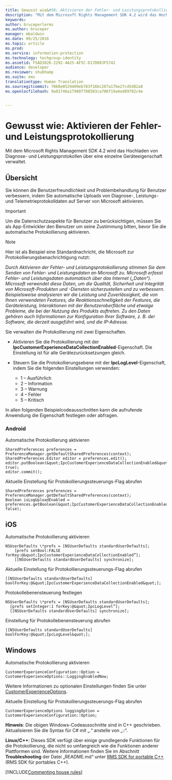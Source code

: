 ```yaml
---
title: Gewusst wie&#58; Aktivieren der Fehler- und Leistungsprotokollierung | Azure RMS
description: "Mit dem Microsoft Rights Management SDK 4.2 wird das Hochladen von Diagnose- und Leistungsprotokollen über eine einzelne Geräteeigenschaft verwaltet."
keywords: 
author: bruceperlerms
ms.author: bruceper
manager: mbaldwin
ms.date: 09/25/2016
ms.topic: article
ms.prod: 
ms.service: information-protection
ms.technology: techgroup-identity
ms.assetid: F5AD3826-2292-4A25-AF5C-D17D083F5742
audience: developer
ms.reviewer: shubhamp
ms.suite: ems
translationtype: Human Translation
ms.sourcegitcommit: 7068e0529409eb783f16bc207a17be27cd5d82a8
ms.openlocfilehash: 9a81746a17988f788503ca706f19a4ed89702c4e


---
```


# <a name="how-to-enable-error-and-performance-logging"></a>Gewusst wie: Aktivieren der Fehler- und Leistungsprotokollierung
Mit dem Microsoft Rights Management SDK 4.2 wird das Hochladen von Diagnose- und Leistungsprotokollen über eine einzelne Geräteeigenschaft verwaltet.

## <a name="overview"></a>Übersicht ##
Sie können die Benutzerfreundlichkeit und Problembehandlung für Benutzer verbessern, indem Sie automatische Uploads von Diagnose-, Leistungs- und Telemetrieprotokolldaten auf Server von Microsoft aktivieren. 

> [!IMPORTANT] 
> Um die Datenschutzaspekte für Benutzer zu berücksichtigen, müssen Sie als App-Entwickler den Benutzer um seine Zustimmung bitten, bevor Sie die automatische Protokollierung aktivieren.

> [!NOTE]
> Hier ist als Beispiel eine Standardnachricht, die Microsoft zur Protokollierungsbenachrichtigung nutzt: 
>
> *Durch Aktivieren der Fehler- und Leistungsprotokollierung stimmen Sie dem Senden von Fehler- und Leistungsdaten an Microsoft zu.  Microsoft erfasst Fehler- und Leistungsdaten automatisch über das Internet („Daten“).  Microsoft verwendet diese Daten, um die Qualität, Sicherheit und Integrität von Microsoft-Produkten und -Diensten sicherzustellen und zu verbessern.  Beispielsweise analysieren wir die Leistung und Zuverlässigkeit, die von Ihnen verwendeten Features, die Reaktionsschnelligkeit der Features, die Geräteleistung, Interaktionen mit der Benutzeroberfläche und etwaige Probleme, die bei der Nutzung des Produkts auftreten.  Zu den Daten gehören auch Informationen zur Konfiguration Ihrer Software, z. B. der Software, die derzeit ausgeführt wird, und die IP-Adresse.*  

Sie verwalten die Protokollierung mit zwei Eigenschaften.

-   Aktivieren Sie die Protokollierung mit der **IpcCustomerExperienceDataCollectionEnabled**-Eigenschaft. Die Einstellung ist für alle Gerätezurücksetzungen gleich.
-   Steuern Sie die Protokollierungsebene mit der **IpcLogLevel**-Eigenschaft, indem Sie die folgenden Einstellungen verwenden:

    * 1 – Ausführlich
    * 2 – Information
    * 3 – Warnung
    * 4 – Fehler
    * 5 – Kritisch

In allen folgenden Beispielcodeausschnitten kann die aufrufende Anwendung die Eigenschaft festlegen oder abfragen.

### <a name="android"></a>Android ###
Automatische Protokollierung aktivieren

    SharedPreferences preferences = PreferenceManager.getDefaultSharedPreferences(context);
    SharedPreferences.Editor editor = preferences.edit();
    editor.putBoolean(&quot;IpcCustomerExperienceDataCollectionEnabled&quot;, true);
    editor.commit();

Aktuelle Einstellung für Protokollierungssteuerungs-Flag abrufen

    SharedPreferences preferences = PreferenceManager.getDefaultSharedPreferences(context);
    Boolean isLogUploadEnabled = preferences.getBoolean(&quot;IpcCustomerExperienceDataCollectionEnabled&quot;, false);

## <a name="ios"></a>iOS ##
Automatische Protokollierung aktivieren

    NSUserDefaults \*prefs = [NSUserDefaults standardUserDefaults];
        [prefs setBool:FALSE forKey:@&quot;IpcCustomerExperienceDataCollectionEnabled”];
        [[NSUserDefaults standardUserDefaults] synchronize];

Aktuelle Einstellung für Protokollierungssteuerungs-Flag abrufen

    [[NSUserDefaults standardUserDefaults] boolForKey:@&quot;IpcCustomerExperienceDataCollectionEnabled&quot;];

Protokollebenensteuerung festlegen

    NSUserDefaults \*prefs = [NSUserDefaults standardUserDefaults];
      [prefs setInteger:1 forKey:@&quot;IpcLogLevel”];
      [[NSUserDefaults standardUserDefaults] synchronize];

Einstellung für Protokollebenensteuerung abrufen

    [[NSUserDefaults standardUserDefaults] boolForKey:@&quot;IpcLogLevel&quot;];
 

## <a name="windows"></a>Windows ##
Automatische Protokollierung aktivieren

    CustomerExperienceConfiguration::Option = CustomerExperienceOptions::LoggingEnabledNow;

Weitere Informationen zu optionalen Einstellungen finden Sie unter [CustomerExperienceOptions](https://msdn.microsoft.com/library/microsoft.rightsmanagement.customerexperienceoptions.aspx).

Aktuelle Einstellung für Protokollierungssteuerungs-Flag abrufen

    CustomerExperienceOptions loggingOption = CustomerExperienceConfiguration::Option;


**Hinweis**: Die obigen Windows-Codeausschnitte sind in C++ geschrieben. Aktualisieren Sie die Syntax für C\# mit „.“ anstelle von „::“.

**Linux/C++**: Dieses SDK verfügt über einige grundlegende Funktionen für die Protokollierung, die nicht so umfangreich wie die Funktionen anderer Plattformen sind. Weitere Informationen finden Sie im Abschnitt **Troubleshooting** der Datei „README.md“ unter [RMS SDK for portable C++](https://github.com/AzureAD/rms-sdk-for-cpp#troubleshooting) (RMS SDK für portables C++).

[!INCLUDE[Commenting house rules](../includes/houserules.md)]


<!--HONumber=Jan17_HO1-->


